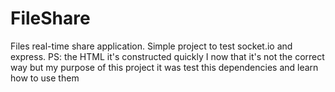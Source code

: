 # FileShare
Files real-time share application. Simple project to test socket.io and express. PS: the HTML it's constructed quickly I now that it's not the correct way but my purpose of this project it was test this dependencies and learn how to use them
